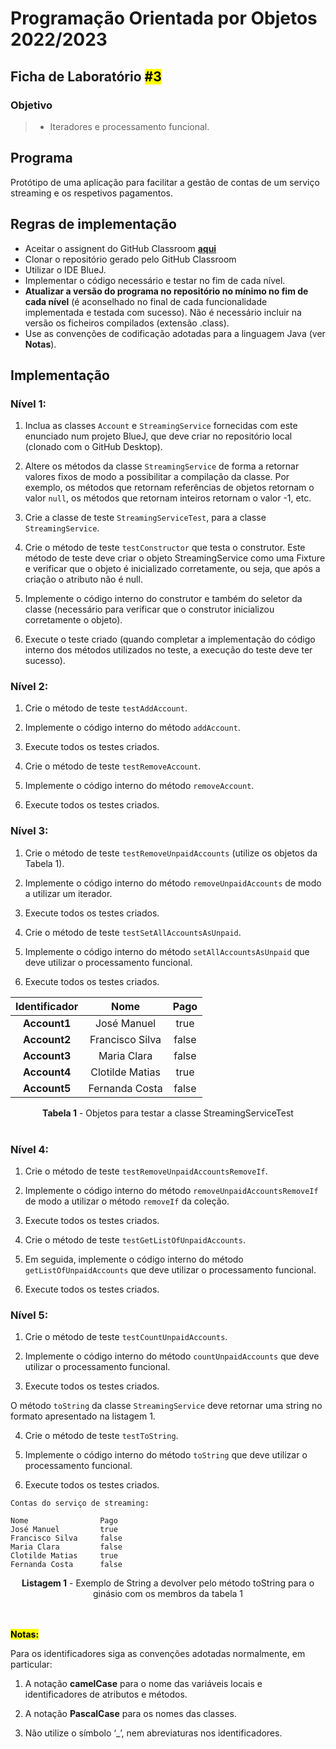 # Programação Orientada por Objetos 2022/2023

## Ficha de Laboratório <mark>#3</mark>

### Objetivo

> - Iteradores e processamento funcional.

## Programa

Protótipo de uma aplicação para facilitar a gestão de contas de um serviço streaming e os respetivos pagamentos.

## Regras de implementação

- Aceitar o assignent do GitHub Classroom [**aqui**](https://classroom.github.com/a/paeiY_2O)
- Clonar o repositório gerado pelo GitHub Classroom
- Utilizar o IDE BlueJ.
- Implementar o código necessário e testar no fim de cada nível.
- **Atualizar a versão do programa no repositório no mínimo no fim de cada nível** (é aconselhado no final de cada funcionalidade implementada e testada com sucesso). Não é necessário incluir na versão os ficheiros compilados (extensão .class).
- Use as convenções de codificação adotadas para a linguagem Java (ver **Notas**).

## Implementação

### Nível 1:

1. Inclua as classes `Account` e `StreamingService` fornecidas com este enunciado num projeto BlueJ, que deve criar no repositório local (clonado com o GitHub Desktop).

2. Altere os métodos da classe `StreamingService` de forma a retornar valores fixos de modo a possibilitar a compilação da classe. Por exemplo, os métodos que retornam referências de objetos retornam o valor `null`, os métodos que retornam inteiros retornam o valor -1, etc.

3. Crie a classe de teste `StreamingServiceTest`, para a classe `StreamingService`.

4. Crie o método de teste `testConstructor` que testa o construtor. Este método de teste deve criar o objeto StreamingService como uma Fixture e verificar que o objeto é inicializado corretamente, ou seja, que após a criação o atributo não é null.

5. Implemente o código interno do construtor e também do seletor da classe (necessário para verificar que o construtor inicializou corretamente o objeto).

6. Execute o teste criado (quando completar a implementação do código interno dos métodos utilizados no teste, a execução do teste deve ter sucesso).

### Nível 2:

1. Crie o método de teste `testAddAccount`.

2. Implemente o código interno do método `addAccount`.

3. Execute todos os testes criados.

4. Crie o método de teste `testRemoveAccount`.

5. Implemente o código interno do método `removeAccount`.

6. Execute todos os testes criados.

### Nível 3:

1. Crie o método de teste `testRemoveUnpaidAccounts` (utilize os objetos da Tabela 1).

2. Implemente o código interno do método `removeUnpaidAccounts` de modo a utilizar um iterador.

3. Execute todos os testes criados.

4. Crie o método de teste `testSetAllAccountsAsUnpaid`.

5. Implemente o código interno do método `setAllAccountsAsUnpaid` que deve utilizar o processamento funcional.

6. Execute todos os testes criados.

| Identificador | Nome           | Pago  |
|:-------------:|:--------------:|:-----:|
| **Account1**   | José Manuel     | true  |
| **Account2**   | Francisco Silva   | false |
| **Account3**   | Maria Clara    | false |
| **Account4**   | Clotilde Matias | true  |
| **Account5**   | Fernanda Costa    | false |

<center><strong>Tabela 1</strong> - Objetos para testar a classe StreamingServiceTest</center><br/>

### Nível 4:

1. Crie o método de teste `testRemoveUnpaidAccountsRemoveIf`.

2. Implemente o código interno do método `removeUnpaidAccountsRemoveIf` de modo a utilizar o método `removeIf` da coleção.

3. Execute todos os testes criados.

4. Crie o método de teste `testGetListOfUnpaidAccounts`.

5. Em seguida, implemente o código interno do método `getListOfUnpaidAccounts` que deve utilizar o processamento funcional.

6. Execute todos os testes criados.

### Nível 5:

1. Crie o método de teste `testCountUnpaidAccounts`.

2. Implemente o código interno do método `countUnpaidAccounts` que deve utilizar o processamento funcional.

3. Execute todos os testes criados.

O método `toString` da classe `StreamingService` deve retornar uma string no formato apresentado na listagem 1. 

4. Crie o método de teste `testToString`.

5. Implemente o código interno do método `toString` que deve utilizar o processamento funcional.

6. Execute todos os testes criados.

```shell
Contas do serviço de streaming:

Nome                Pago
José Manuel         true
Francisco Silva     false
Maria Clara         false
Clotilde Matias     true
Fernanda Costa      false
```

<center><strong>Listagem 1</strong> - Exemplo de String a devolver pelo método toString para o ginásio com os membros da tabela 1</center>

</br>
</br>

<mark>**Notas:**</mark>

Para os identificadores siga as convenções adotadas normalmente, em particular:

1. A notação **camelCase** para o nome das variáveis locais e identificadores de atributos e métodos.

2. A notação **PascalCase** para os nomes das classes.

3. Não utilize o símbolo ‘_’, nem abreviaturas nos identificadores.
